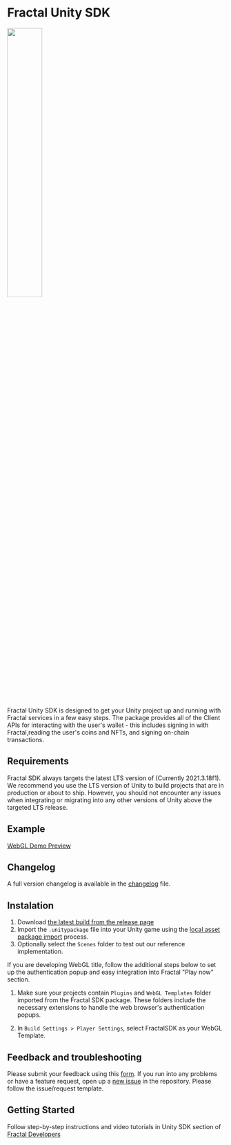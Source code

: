 # Fractal Unity SDK

<img src="https://i.ibb.co/qN9SZ3p/fractal-unity.png"  width="40%"></img>

Fractal Unity SDK is designed to get your Unity project up and running with Fractal services in a few easy steps. The package provides all of the Client APIs for interacting with the user's wallet - this includes signing in with Fractal,reading the user's coins and NFTs, and signing on-chain transactions.

## Requirements

Fractal SDK always targets the latest LTS version of (Currently 2021.3.18f1). We recommend you use the LTS version of Unity to build projects that are in production or about to ship. However, you should not encounter any issues when integrating or migrating into any other versions of Unity above the targeted LTS release.

## Example

[WebGL Demo Preview](https://react-sdk-demo.fractalstaging.com/)

## Changelog

A full version changelog is available in the [changelog](/CHANGELOG.md) file.


## Instalation

1. Download [the latest build from the release page](https://github.com/fractalwagmi/unity-sdk/releases)
2. Import the `.unitypackage` file into your Unity game using the [local asset package import](https://docs.unity3d.com/Manual/AssetPackagesImport.html) process.
3. Optionally select the `Scenes` folder to test out our reference implementation.

If you are developing WebGL title, follow the additional steps below to set up the authentication popup and easy integration into Fractal "Play now" section.

1. Make sure your projects contain `Plugins` and `WebGL Templates` folder imported from the Fractal SDK package. These
folders include the necessary extensions to handle the web browser's authentication popups.

1. In `Build Settings > Player Settings`, select FractalSDK as your WebGL Template.

## Feedback and troubleshooting

Please submit your feedback using this [form](https://forms.gle/YwhYubuxGGTrYGeaA). If you run into any problems or have a feature request, open up a [new issue](https://github.com/fractalwagmi/unity-sdk/issues/new) in the repository. Please follow the issue/request template.
  
## Getting Started

Follow step-by-step instructions and video tutorials in Unity SDK section of [Fractal Developers](https://developers.fractal.is/react-sdk)